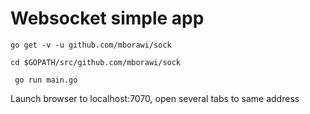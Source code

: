 # Websocket simple app

```go get -v -u github.com/mborawi/sock```

```cd $GOPATH/src/github.com/mborawi/sock```

``` go run main.go```

Launch browser to localhost:7070, open several tabs to same address
